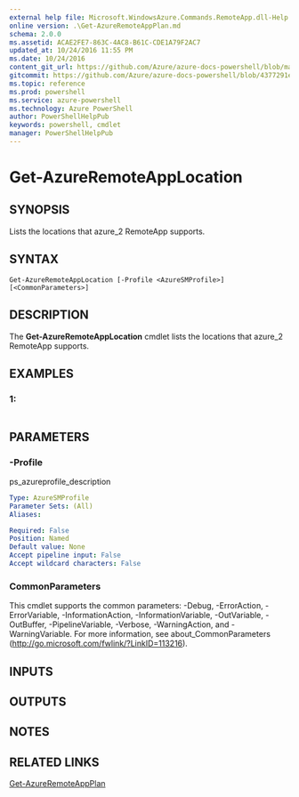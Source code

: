 ```yaml
---
external help file: Microsoft.WindowsAzure.Commands.RemoteApp.dll-Help.xml
online version: .\Get-AzureRemoteAppPlan.md
schema: 2.0.0
ms.assetid: ACAE2FE7-863C-4AC8-B61C-CDE1A79F2AC7
updated_at: 10/24/2016 11:55 PM
ms.date: 10/24/2016
content_git_url: https://github.com/Azure/azure-docs-powershell/blob/master/azureps-cmdlets-docs/ServiceManagement/Azure.RemoteApp/v1.6.1/Get-AzureRemoteAppLocation.md
gitcommit: https://github.com/Azure/azure-docs-powershell/blob/4377291ee360e58e2c1c5d644155daf6a0279055/azureps-cmdlets-docs/ServiceManagement/Azure.RemoteApp/v1.6.1/Get-AzureRemoteAppLocation.md
ms.topic: reference
ms.prod: powershell
ms.service: azure-powershell
ms.technology: Azure PowerShell
author: PowerShellHelpPub
keywords: powershell, cmdlet
manager: PowerShellHelpPub
---
```


# Get-AzureRemoteAppLocation

## SYNOPSIS
Lists the locations that azure_2 RemoteApp supports.

## SYNTAX

```
Get-AzureRemoteAppLocation [-Profile <AzureSMProfile>] [<CommonParameters>]
```

## DESCRIPTION
The **Get-AzureRemoteAppLocation** cmdlet lists the locations that azure_2 RemoteApp supports.

## EXAMPLES

### 1:
```

```

## PARAMETERS

### -Profile
ps_azureprofile_description

```yaml
Type: AzureSMProfile
Parameter Sets: (All)
Aliases: 

Required: False
Position: Named
Default value: None
Accept pipeline input: False
Accept wildcard characters: False
```

### CommonParameters
This cmdlet supports the common parameters: -Debug, -ErrorAction, -ErrorVariable, -InformationAction, -InformationVariable, -OutVariable, -OutBuffer, -PipelineVariable, -Verbose, -WarningAction, and -WarningVariable. For more information, see about_CommonParameters (http://go.microsoft.com/fwlink/?LinkID=113216).

## INPUTS

## OUTPUTS

## NOTES

## RELATED LINKS

[Get-AzureRemoteAppPlan](./Get-AzureRemoteAppPlan.md)


